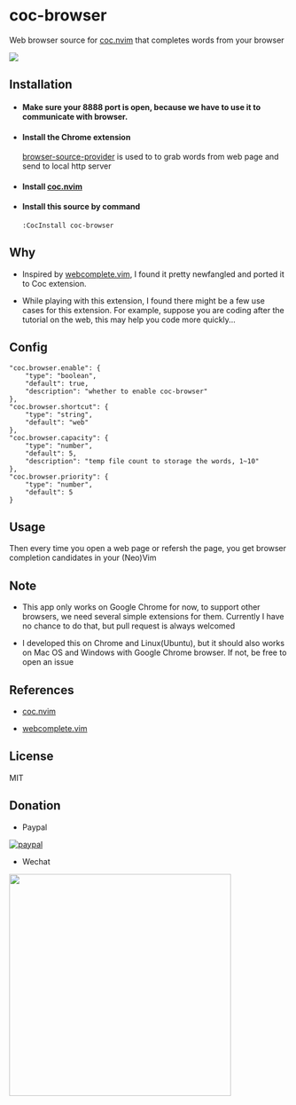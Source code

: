 # coc-browser

Web browser source for [coc.nvim](https://github.com/neoclide/coc.nvim) that completes words from your browser

![](https://user-images.githubusercontent.com/20282795/58379943-f61ae080-7fdc-11e9-98f7-575214fd1a48.gif)

## Installation

- #### Make sure your 8888 port is open, because we have to use it to communicate with browser.

- #### Install the Chrome extension

  [browser-source-provider](https://chrome.google.com/webstore/detail/browser-source-provider/lkaldcfmhailjfcbapicgkdkkamanlml) is used to to grab words from web page and send to local http server

* #### Install [coc.nvim](https://github.com/neoclide/coc.nvim)

* #### Install this source by command

  ```
  :CocInstall coc-browser
  ```

## Why

- Inspired by [webcomplete.vim](https://github.com/thalesmello/webcomplete.vim), I found it pretty newfangled and ported it to Coc extension.

- While playing with this extension, I found there might be a few use cases for this extension. For example, suppose you are coding after the tutorial on the web, this may help you code more quickly...

## Config

```jsonc
"coc.browser.enable": {
    "type": "boolean",
    "default": true,
    "description": "whether to enable coc-browser"
},
"coc.browser.shortcut": {
    "type": "string",
    "default": "web"
},
"coc.browser.capacity": {
    "type": "number",
    "default": 5,
    "description": "temp file count to storage the words, 1~10"
},
"coc.browser.priority": {
    "type": "number",
    "default": 5
}
```

## Usage

Then every time you open a web page or refersh the page, you get browser completion candidates in your (Neo)Vim

## Note

- This app only works on Google Chrome for now, to support other browsers, we need several simple extensions for them. Currently I have no chance to do that, but pull request is always welcomed

- I developed this on Chrome and Linux(Ubuntu), but it should also works on Mac OS and Windows with Google Chrome browser. If not, be free to open an issue

## References

- [coc.nvim](https://github.com/neoclide/coc.nvim)

- [webcomplete.vim](https://github.com/thalesmello/webcomplete.vim)

## License

MIT

## Donation

- Paypal

[![paypal](https://www.paypalobjects.com/en_US/i/btn/btn_donateCC_LG.gif)](https://paypal.me/voldikss)

- Wechat
<div>
	<img src="https://user-images.githubusercontent.com/20282795/62786670-a933aa00-baf5-11e9-9941-6d2551758faa.jpg" width=400>
</div>
